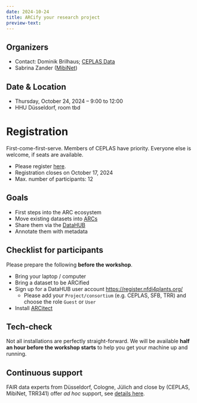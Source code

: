 ```yaml
---
date: 2024-10-24
title: ARCify your research project
preview-text: 
---
```


## Organizers

- Contact: Dominik Brilhaus; [CEPLAS Data](https://www.ceplas.eu/en/research/data-science-and-data-management)
- Sabrina Zander ([MibiNet](https://www.sfb1535.hhu.de/projects/research-area-z/z03))

## Date & Location

- Thursday, October 24, 2024 – 9:00 to 12:00
- HHU Düsseldorf, room tbd

# Registration

First-come-first-serve. Members of CEPLAS have priority. Everyone else is welcome, if seats are available.

- Please register [here](https://terminplaner6.dfn.de/b/551776b4130c40357ea030db0142f472-910401).
- Registration closes on October 17, 2024
- Max. number of participants: 12

## Goals

- First steps into the ARC ecosystem
- Move existing datasets into <a href="https://arc-rdm.org/" target="_blank">ARCs</a>
- Share them via the <a href="https://nfdi4plants.org/nfdi4plants.knowledgebase/docs/ARCitect-Manual/index.html" target="_blank">DataHUB</a>
- Annotate them with metadata

## Checklist for participants

Please prepare the following **before the workshop**.

- Bring your laptop / computer
- Bring a dataset to be ARCified
- Sign up for a DataHUB user account https://register.nfdi4plants.org/
  - Please add your `Project/consortium` (e.g. CEPLAS, SFB, TRR) and choose the role `Guest` or `User`
- Install <a href="https://nfdi4plants.org/nfdi4plants.knowledgebase/docs/ARCitect-Manual/index.html" target="_blank">ARCitect</a>

## Tech-check

Not all installations are perfectly straight-forward. We will be available **half an hour before the workshop starts** to help you get your machine up and running.

## Continuous support  

FAIR data experts from Düsseldorf, Cologne, Jülich and close by (CEPLAS, MibiNet, TRR341) offer *ad hoc* support, see [details here](https://nfdi4plants.org/nfdi4plants.knowledgebase/docs/teaching-materials/disseminations/ARC-user-support_HHU-Uoc-FZJ/arc-user-support.html).
